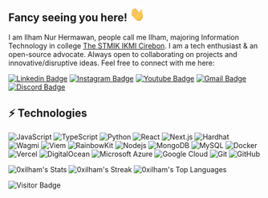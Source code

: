 ## Fancy seeing you here! <img src="https://raw.githubusercontent.com/0xilham/0xilham/main/wave.gif" width="30">

I am Ilham Nur Hermawan, people call me Ilham, majoring Information Technology in college [The STMIK IKMI Cirebon](https://ikmi.ac.id/). I am a tech enthusiast & an open-source advocate. Always open to collaborating on projects and innovative/disruptive ideas. Feel free to connect with me here:

[![Linkedin Badge](https://img.shields.io/badge/-IlhamNurHermawan-blue?style=flat-square&logo=Linkedin&logoColor=white&link=https://www.linkedin.com/in/ilham-nur-hermawan/)](https://www.linkedin.com/in/ilham-nur-hermawan/)
[![Instagram Badge](https://img.shields.io/badge/-0xilham-purple?style=flat-square&logo=instagram&logoColor=white&link=https://instagram.com/hamhrmwn)](https://instagram.com/hamhrmwn)
[![Youtube Badge](https://img.shields.io/badge/-IlhamBlockchain-darkred?style=flat-square&logo=youtube&logoColor=white&link=https://www.youtube.com/@ilhamblockchain)](https://www.youtube.com/@ilhamblockchain)
[![Gmail Badge](https://img.shields.io/badge/-hamhrmwn@gmail.com-c14438?style=flat-square&logo=Gmail&logoColor=white&link=mailto:hamhrmwn@gmail.com)](mailto:hamhrmwn@gmail.com)
[![Discord Badge](https://img.shields.io/badge/-NekoCrypt-5865F2?style=flat-square&logo=discord&logoColor=white&link=https://discord.com/users/356814179925098518)](https://discord.com/users/356814179925098518)


## ⚡ Technologies

![JavaScript](https://img.shields.io/badge/-JavaScript-black?style=flat-square&logo=javascript)
![TypeScript](https://img.shields.io/badge/-TypeScript-007ACC?style=flat-square&logo=typescript)
![Python](https://img.shields.io/badge/-Python-black?style=flat-square&logo=Python)
![React](https://img.shields.io/badge/-React-black?style=flat-square&logo=react)
![Next.js](https://img.shields.io/badge/-Next.js-000000?style=flat-square&logo=nextdotjs)
![Hardhat](https://img.shields.io/badge/-Hardhat-F4C430?style=flat-square&logo=ethereum)
![Wagmi](https://img.shields.io/badge/-Wagmi-1E88E5?style=flat-square)
![Viem](https://img.shields.io/badge/-Viem-8000FF?style=flat-square&logo=ethereum)
![RainbowKit](https://img.shields.io/badge/-RainbowKit-FB52FF?style=flat-square)
![Nodejs](https://img.shields.io/badge/-Nodejs-black?style=flat-square&logo=Node.js)
![MongoDB](https://img.shields.io/badge/-MongoDB-black?style=flat-square&logo=mongodb)
![MySQL](https://img.shields.io/badge/-MySQL-black?style=flat-square&logo=mysql)
![Docker](https://img.shields.io/badge/-Docker-black?style=flat-square&logo=docker)
![Vercel](https://img.shields.io/badge/-Vercel-000000?style=flat-square&logo=vercel)
![DigitalOcean](https://img.shields.io/badge/-Digital%20Ocean-darkblue?style=flat-square&logo=digitalocean)
![Microsoft Azure](https://img.shields.io/badge/Microsoft%20Azure-232F7E?style=flat-square&logo=microsoft-azure)
![Google Cloud](https://img.shields.io/badge/Google%20Cloud-black?style=flat-square&logo=google-cloud)
![Git](https://img.shields.io/badge/-Git-black?style=flat-square&logo=git)
![GitHub](https://img.shields.io/badge/-GitHub-181717?style=flat-square&logo=github)


![0xilham's Stats](https://github-readme-stats.vercel.app/api?username=0xilham&theme=vue-dark&show_icons=true&hide_border=true&count_private=true)
![0xilham's Streak](https://github-readme-streak-stats.herokuapp.com/?user=0xilham&theme=vue-dark&hide_border=true)
![0xilham's Top Languages](https://github-readme-stats.vercel.app/api/top-langs/?username=0xilham&theme=vue-dark&show_icons=true&hide_border=true&layout=compact)

![Visitor Badge](https://visitor-badge.laobi.icu/badge?page_id=0xilham.0xilham)
